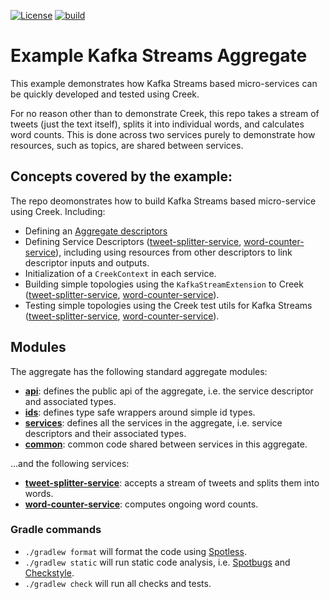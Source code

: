 [![License](https://img.shields.io/badge/License-Apache%202.0-blue.svg)](https://opensource.org/licenses/Apache-2.0)
[![build](https://github.com/creek-service/example-kafka-streams-aggregate/actions/workflows/gradle.yml/badge.svg)](https://github.com/creek-service/example-kafka-streams-aggregate/actions/workflows/gradle.yml)

# Example Kafka Streams Aggregate

This example demonstrates how Kafka Streams based micro-services can be quickly developed and tested using Creek.

For no reason other than to demonstrate Creek, this repo takes a stream of tweets (just the text itself), splits it 
into individual words, and calculates word counts.  This is done across two services purely to demonstrate
how resources, such as topics, are shared between services.

## Concepts covered by the example:

The repo deomonstrates how to build Kafka Streams based micro-service using Creek. Including:

* Defining an [Aggregate descriptors][1]
* Defining Service Descriptors ([tweet-splitter-service][2], [word-counter-service][3]), including using
  resources from other descriptors to link descriptor inputs and outputs.
* Initialization of a `CreekContext` in each service.
* Building simple topologies using the `KafkaStreamExtension` to Creek ([tweet-splitter-service][4], [word-counter-service][5]).
* Testing simple topologies using the Creek test utils for Kafka Streams ([tweet-splitter-service][6], [word-counter-service][7]).

## Modules

The aggregate has the following standard aggregate modules:

* **[api](api)**: defines the public api of the aggregate, i.e. the service descriptor and associated types.
* **[ids](ids)**: defines type safe wrappers around simple id types.
* **[services](services)**: defines all the services in the aggregate, i.e. service descriptors and their associated types.
* **[common](common)**: common code shared between services in this aggregate.

...and the following services:

* **[tweet-splitter-service](tweet-splitter-service)**: accepts a stream of tweets and splits them into words. 
* **[word-counter-service](word-counter-service)**: computes ongoing word counts.

### Gradle commands

* `./gradlew format` will format the code using [Spotless][1].
* `./gradlew static` will run static code analysis, i.e. [Spotbugs][2] and [Checkstyle][3].
* `./gradlew check` will run all checks and tests.

[1]: api/src/main/java/org/creek/example/api/WordCountAggregateDescriptor.java
[2]: services/src/main/java/org/creek/example/services/TweetSplitterServiceDescriptor.java
[3]: services/src/main/java/org/creek/example/services/WordCounterServiceDescriptor.java
[4]: tweet-splitter-service/src/main/java/org/creek/example/tweet/splitter/kafka/streams/TopologyBuilder.java
[5]: word-counter-service/src/main/java/org/creek/example/word/counter/kafka/streams/TopologyBuilder.java
[6]: tweet-splitter-service/src/test/java/org/creek/example/tweet/splitter/kafka/streams/TopologyBuilderTest.java
[7]: word-counter-service/src/test/java/org/creek/example/word/counter/kafka/streams/TopologyBuilderTest.java